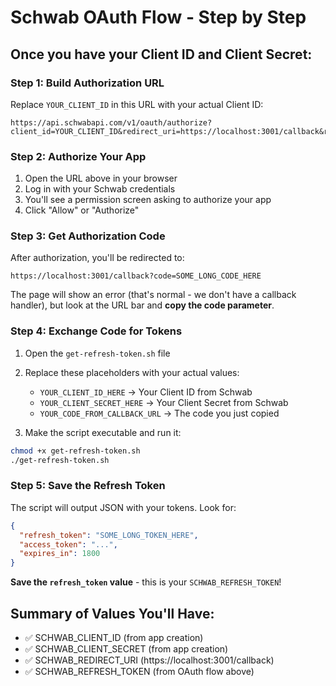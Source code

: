 # Schwab OAuth Flow - Step by Step

## Once you have your Client ID and Client Secret:

### Step 1: Build Authorization URL
Replace `YOUR_CLIENT_ID` in this URL with your actual Client ID:

```
https://api.schwabapi.com/v1/oauth/authorize?client_id=YOUR_CLIENT_ID&redirect_uri=https://localhost:3001/callback&response_type=code&scope=readonly
```

### Step 2: Authorize Your App
1. Open the URL above in your browser
2. Log in with your Schwab credentials
3. You'll see a permission screen asking to authorize your app
4. Click "Allow" or "Authorize"

### Step 3: Get Authorization Code
After authorization, you'll be redirected to:
```
https://localhost:3001/callback?code=SOME_LONG_CODE_HERE
```

The page will show an error (that's normal - we don't have a callback handler), but look at the URL bar and **copy the code parameter**.

### Step 4: Exchange Code for Tokens
1. Open the `get-refresh-token.sh` file
2. Replace these placeholders with your actual values:
   - `YOUR_CLIENT_ID_HERE` → Your Client ID from Schwab
   - `YOUR_CLIENT_SECRET_HERE` → Your Client Secret from Schwab  
   - `YOUR_CODE_FROM_CALLBACK_URL` → The code you just copied

3. Make the script executable and run it:
```bash
chmod +x get-refresh-token.sh
./get-refresh-token.sh
```

### Step 5: Save the Refresh Token
The script will output JSON with your tokens. Look for:
```json
{
  "refresh_token": "SOME_LONG_TOKEN_HERE",
  "access_token": "...",
  "expires_in": 1800
}
```

**Save the `refresh_token` value** - this is your `SCHWAB_REFRESH_TOKEN`!

## Summary of Values You'll Have:
- ✅ SCHWAB_CLIENT_ID (from app creation)
- ✅ SCHWAB_CLIENT_SECRET (from app creation)  
- ✅ SCHWAB_REDIRECT_URI (https://localhost:3001/callback)
- ✅ SCHWAB_REFRESH_TOKEN (from OAuth flow above) 